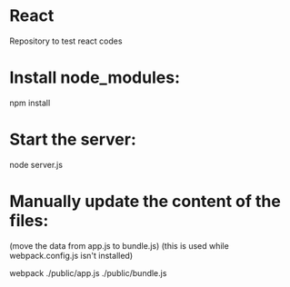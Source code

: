 # React
Repository to test react codes


# Install node_modules:

npm install

# Start the server:

node server.js

# Manually update the content of the files:
(move the data from app.js to bundle.js)
(this is used while webpack.config.js isn't installed)

webpack ./public/app.js ./public/bundle.js
